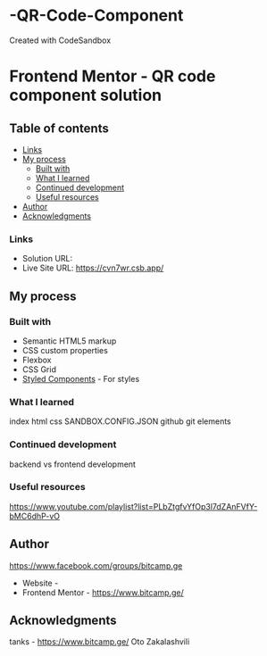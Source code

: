 # -QR-Code-Component
Created with CodeSandbox

# Frontend Mentor - QR code component solution


## Table of contents

  - [Links](#links)
- [My process](#my-process)
  - [Built with](#built-with)
  - [What I learned](#what-i-learned)
  - [Continued development](#continued-development)
  - [Useful resources](#useful-resources)
- [Author](#author)
- [Acknowledgments](#acknowledgments)


### Links

- Solution URL:
- Live Site URL: https://cvn7wr.csb.app/

## My process

### Built with

- Semantic HTML5 markup
- CSS custom properties
- Flexbox
- CSS Grid
- [Styled Components](https://styled-components.com/) - For styles


### What I learned

index html
css
SANDBOX.CONFIG.JSON
github
git  elements


### Continued development

backend vs frontend development


### Useful resources

https://www.youtube.com/playlist?list=PLbZtgfvYfOp3l7dZAnFVfY-bMC6dhP-vO


## Author
https://www.facebook.com/groups/bitcamp.ge
- Website - 
- Frontend Mentor - https://www.bitcamp.ge/


## Acknowledgments

tanks - https://www.bitcamp.ge/
Oto Zakalashvili


